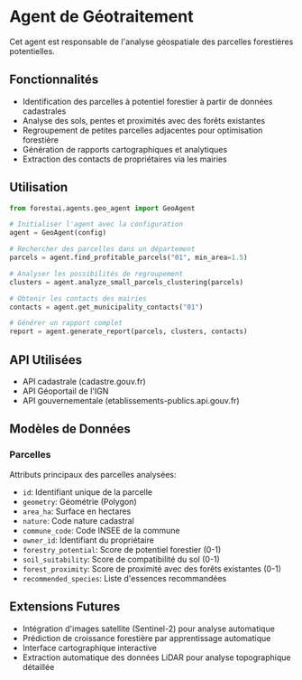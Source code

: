 # Agent de Géotraitement

Cet agent est responsable de l'analyse géospatiale des parcelles forestières potentielles.

## Fonctionnalités

- Identification des parcelles à potentiel forestier à partir de données cadastrales
- Analyse des sols, pentes et proximités avec des forêts existantes
- Regroupement de petites parcelles adjacentes pour optimisation forestière
- Génération de rapports cartographiques et analytiques
- Extraction des contacts de propriétaires via les mairies

## Utilisation

```python
from forestai.agents.geo_agent import GeoAgent

# Initialiser l'agent avec la configuration
agent = GeoAgent(config)

# Rechercher des parcelles dans un département
parcels = agent.find_profitable_parcels("01", min_area=1.5)

# Analyser les possibilités de regroupement
clusters = agent.analyze_small_parcels_clustering(parcels)

# Obtenir les contacts des mairies
contacts = agent.get_municipality_contacts("01")

# Générer un rapport complet
report = agent.generate_report(parcels, clusters, contacts)
```

## API Utilisées

- API cadastrale (cadastre.gouv.fr)
- API Géoportail de l'IGN 
- API gouvernementale (etablissements-publics.api.gouv.fr)

## Modèles de Données

### Parcelles

Attributs principaux des parcelles analysées:

- `id`: Identifiant unique de la parcelle
- `geometry`: Géométrie (Polygon)
- `area_ha`: Surface en hectares
- `nature`: Code nature cadastral
- `commune_code`: Code INSEE de la commune
- `owner_id`: Identifiant du propriétaire
- `forestry_potential`: Score de potentiel forestier (0-1)
- `soil_suitability`: Score de compatibilité du sol (0-1)
- `forest_proximity`: Score de proximité avec des forêts existantes (0-1)
- `recommended_species`: Liste d'essences recommandées

## Extensions Futures

- Intégration d'images satellite (Sentinel-2) pour analyse automatique
- Prédiction de croissance forestière par apprentissage automatique
- Interface cartographique interactive
- Extraction automatique des données LiDAR pour analyse topographique détaillée
